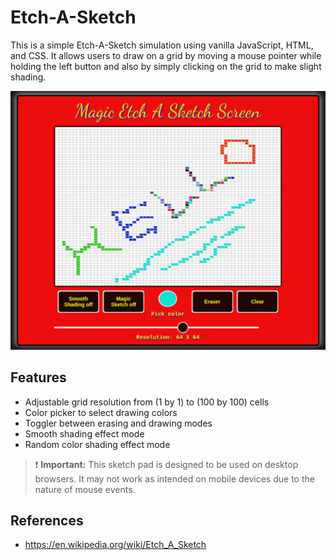 # Etch-A-Sketch

This is a simple Etch-A-Sketch simulation using vanilla JavaScript, HTML, and CSS. It allows users to draw on a grid by moving a mouse pointer while holding the left button and also by simply clicking on the grid to make slight shading.

[![screen-snap](magic-etch-a-sketch.png)](https://ssekyene.github.io/Etch-A-Sketch/)
## Features
- Adjustable grid resolution from (1 by 1) to (100 by 100) cells
- Color picker to select drawing colors
- Toggler between erasing and drawing modes
- Smooth shading effect mode
- Random color shading effect mode

> ❗ **Important:** This sketch pad is designed to be used on desktop browsers. It may not work as intended on mobile devices due to the nature of mouse events.

## References
- https://en.wikipedia.org/wiki/Etch_A_Sketch